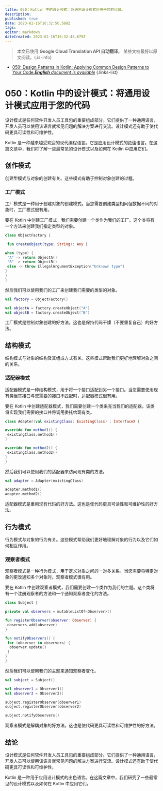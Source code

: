 ```yaml
---
title: 050：Kotlin 中的设计模式：将通用设计模式应用于您的代码。
description: 
published: true
date: 2023-02-16T16:32:50.588Z
tags: 
editor: markdown
dateCreated: 2023-02-16T16:32:48.679Z
---
```


> 本文已使用 **Google Cloud Translation API 自动翻译**。
某些文档最好以原文阅读。{.is-info}



- [050: Design Patterns in Kotlin: Applying Common Design Patterns to Your Code.***English** document is available*](/en/Knowledge-base/Kotlin/Learning/050-design-patterns-in-kotlin-applying-common-design-patterns-to-your-code-)
{.links-list}


# 050：Kotlin 中的设计模式：将通用设计模式应用于您的代码

设计模式是任何软件开发人员工具包的重要组成部分。它们提供了一种通用语言，开发人员可以使用该语言就常见问题的解决方案进行交流。设计模式还有助于使代码更具可读性和可维护性。

Kotlin 是一种越来越受欢迎的现代编程语言。它是应用设计模式的绝佳语言。在这篇文章中，我们将了解一些最常见的设计模式以及如何在 Kotlin 中应用它们。

## 创作模式

创建型模式与对象的创建有关。这些模式有助于控制对象创建的过程。

### 工厂模式

工厂模式是一种用于创建对象的创建模式。当您需要创建类型相同但数据不同的对象时，工厂模式很有用。

要在 Kotlin 中创建工厂模式，我们需要创建一个类作为我们的工厂。这个类将有一个方法来创建我们指定类型的对象。

```kotlin
class ObjectFactory {

 fun createObject(type: String): Any {

when (type) {
 "A" -> return ObjectA()
 "B" -> return ObjectB()
 else -> throw IllegalArgumentException("Unknown type")
}
}
}
```

然后我们可以使用我们的工厂来创建我们需要的类型的对象。

```kotlin
val factory = ObjectFactory()

val objectA = factory.createObject("A")
val objectB = factory.createObject("B")
```

工厂模式是控制对象创建的好方法。这也是保持代码干燥（不要重复自己）的好方法。

## 结构模式

结构模式与对象的结构及其组成方式有关。这些模式帮助我们更好地理解对象之间的关系。

### 适配器模式

适配器模式是一种结构模式，用于将一个接口适配到另一个接口。当您需要使用现有类但其接口与您需要的接口不匹配时，适配器模式很有用。

要在 Kotlin 中创建适配器模式，我们需要创建一个类来充当我们的适配器。该类将实现我们需要的接口并将调用委托给现有类。

```kotlin
class Adapter(val existingClass: ExistingClass) : InterfaceX {

override fun method1() {
 existingClass.method1()
}

override fun method2() {
 existingClass.method2()
}
}
```

然后我们可以使用我们的适配器来访问现有类的方法。

```kotlin
val adapter = Adapter(existingClass)

adapter.method1()
adapter.method2()
```

适配器模式是重用现有代码的好方法。这也是使代码更具可读性和可维护性的好方法。

## 行为模式

行为模式与对象的行为有关。这些模式帮助我们更好地理解对象的行为以及它们如何相互作用。

### 观察者模式

观察者模式是一种行为模式，用于定义对象之间的一对多关系。当您需要将特定对象的更改通知多个对象时，观察者模式很有用。

要在 Kotlin 中创建观察者模式，我们需要创建一个类作为我们的主题。这个类将有一个注册观察者的方法和一个通知观察者变化的方法。

```kotlin
class Subject {

private val observers = mutableListOf<Observer>()

fun registerObserver(observer: Observer) {
 observers.add(observer)
}

fun notifyObservers() {
 for (observer in observers) {
  observer.update()
 }
}
}
```

然后我们可以使用我们的主题来通知观察者变化。

```kotlin
val subject = Subject()

val observer1 = Observer1()
val observer2 = Observer2()

subject.registerObserver(observer1)
subject.registerObserver(observer2)

subject.notifyObservers()
```

观察者模式是解耦对象的好方法。这也是使代码更具可读性和可维护性的好方法。

## 结论

设计模式是任何软件开发人员工具包的重要组成部分。它们提供了一种通用语言，开发人员可以使用该语言就常见问题的解决方案进行交流。设计模式还有助于使代码更具可读性和可维护性。

Kotlin 是一种用于应用设计模式的出色语言。在这篇文章中，我们研究了一些最常见的设计模式以及如何在 Kotlin 中应用它们。